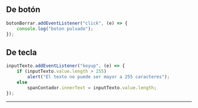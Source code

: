## De botón

```js
botonBorrar.addEventListener("click", (e) => {
	console.log("boton pulsado");
});
```

## De tecla

```js
inputTexto.addEventListener("keyup", (e) => {
	if (inputTexto.value.length > 255)
		alert("El texto no puede ser mayor a 255 caracteres");
	else
		spanContador.innerText = inputTexto.value.length;
});
```

---
